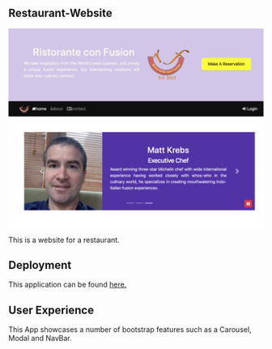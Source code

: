 
## Restaurant-Website

![alt text][logo]


[logo]: https://github.com/mattkrebs1974/Restaurant-Website/blob/master/Restaurant%20copy.png

This is a website for a restaurant. 


## Deployment 

This application can be found [here.](https://mattkrebs1974.github.io/Restaurant-Website/)

## User Experience

This App showcases a number of bootstrap features such as a Carousel, Modal and NavBar. 



